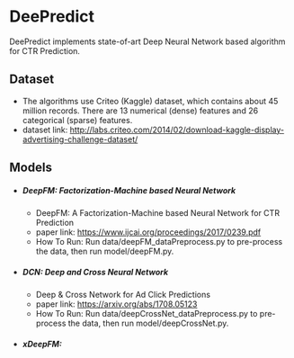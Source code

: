 # DeePredict

DeePredict implements state-of-art Deep Neural Network based algorithm for CTR Prediction. 

## Dataset
- The algorithms use Criteo (Kaggle) dataset, which contains about 45 million records. There are 13 numerical (dense) features and 26 categorical (sparse) features.
- dataset link: http://labs.criteo.com/2014/02/download-kaggle-display-advertising-challenge-dataset/

## Models
 - ##### DeepFM: Factorization-Machine based Neural Network
    - DeepFM: A Factorization-Machine based Neural Network for CTR Prediction
    - paper link: https://www.ijcai.org/proceedings/2017/0239.pdf
    - How To Run: Run data/deepFM_dataPreprocess.py to pre-process the data, then run model/deepFM.py.

 - ##### DCN: Deep and Cross Neural Network
    - Deep & Cross Network for Ad Click Predictions
    - paper link: https://arxiv.org/abs/1708.05123
    - How To Run: Run data/deepCrossNet_dataPreprocess.py to pre-process the data, then run model/deepCrossNet.py.

- ##### xDeepFM: